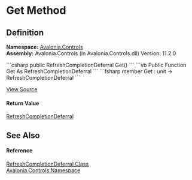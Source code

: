 # Get Method




## Definition
**Namespace:** <a href="N_Avalonia_Controls">Avalonia.Controls</a>  
**Assembly:** Avalonia.Controls (in Avalonia.Controls.dll) Version: 11.2.0

<Tabs groupId="api-code-preview">
<TabItem value="csharp" label="C#">
```csharp
public RefreshCompletionDeferral Get()
```
</TabItem>
<TabItem value="vb" label="VB">
```vb
Public Function Get As RefreshCompletionDeferral
```
</TabItem>
<TabItem value="fsharp" label="F#">
```fsharp
member Get : unit -> RefreshCompletionDeferral 
```
</TabItem>
</Tabs>



<a href="https://github.com/AvaloniaUI/Avalonia/tree/master/src/Avalonia.Controls/PullToRefresh/RefreshCompletionDeferral.cs#L31" title="View the source code">View Source</a>



#### Return Value
<a href="T_Avalonia_Controls_RefreshCompletionDeferral">RefreshCompletionDeferral</a>

## See Also


#### Reference
<a href="T_Avalonia_Controls_RefreshCompletionDeferral">RefreshCompletionDeferral Class</a>  
<a href="N_Avalonia_Controls">Avalonia.Controls Namespace</a>  

